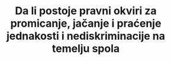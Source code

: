 ﻿---
title: >-
  Da li postoje pravni okviri za promicanje, jačanje i praćenje jednakosti i nediskriminacije na temelju spola
permalink: /5-1-1/
sdg_goal: 5
layout: indicator
indicator: 5.1.1
indicator_variable: null
graph: null
graph_type_description: null
graph_status_notes: Policy  Judgement
variable_description: null
variable_notes: null
un_designated_tier: '3'
un_custodial_agency: 'UN  WOMEN,  World  Bank,  OECD  Development  Centre  (Partnering  Agencies:  OHCHR)'
target_id: '5.1'
has_metadata: true
rationale_interpretation: >-
  Zakoni i pravosudni sustavi oblikuju društvo osiguranjem odgovornosti, zaustavljanjem zloupotrebe moći i stvaranjem normi o tome što je prihvatljivo. Uklanjanje diskriminirajućih zakona i uspostavljanje zakona i politika koje promiču ravnopravnost spolova preduvjet je prestanka diskriminacije žena i djevojaka. @ @ Budući da ovaj pokazatelj prati zakone, usredotočen je na pravnu jednakost između žena i muškaraca, djevojaka i dječaka i slučajeva, kada pravni okviri promoviraju ravnopravnost spolova i osnaživanje žena. To ne znači da faktična nejednakost ne treba biti prioritetna. U stvari, čak i kada je diskriminacija zakonom izričito zabranjena, nejednaki rezultati između žena i muškaraca, dječaka i djevojčica mogu biti posljedica diskriminirajuće prakse koja sprječava žene i djevojke da uživaju svoja ljudska prava. @@ Većina pokazatelja predloženih za praćenje ciljeva u SDG5 i rodno povezanih pokazatelja za praćenje mjera u drugim ciljevima usmjereni su na ishode. Usredotočujući se na zakone, moguće je usporediti različite oblasti zakona koji se mjere prema točki 5.1 (npr. zakoni za sprečavanje seksualnog zlostavljanja) do stvarnih rezultata (stope seksualnog nasilja nad ženama i djevojčicama, mjerene u cilju 5.2). Prema tome, predloženi fokus na zakone i politike trebao bi nadopuniti pokazatelje ishoda koji su predloženi drugim mjerama u cilju 5 i mjerama vezanim za spol u drugim ciljevima.
goal_meta_link: 'http://unstats.un.org/sdgs/files/metadata-compilation/Metadata-Goal-5.pdf'
goal_meta_link_page: 2
indicator_name: >-
  Da li postoje pravni okviri za promicanje, jačanje i praćenje jednakosti i nediskriminacije na temelju spola
target: Zaustavljanje svih oblika diskriminacije svih žena i djevojaka posvuda.
source_title: null
source_notes: null
published: true  

indicator_definition: >-
  Pokazatelj mjeri postoje li nacionalni zakoni za promicanje ravnopravnosti spolova i nediskriminacije žena i djevojaka. Područja zakona koja se prate kao dio ovog pokazatelja su orijentacijski, ali mogu uključivati: da li je zajamčena jednaka plaća za rad jednake vrijednosti; da li je nacionalno zakonodavstvo u skladu s Konvencijom Međunarodne organizacije rada (ILO) 183 o zaštiti majčinstva; da li nacionalni zakon zabranjuje diskriminaciju temeljenu na definiciji diskriminacije žena u skladu s člankom 1. Konvencije o uklanjanju svih oblika diskriminacije žena (CEDAW); da li nacionalno pravo osigurava jednaka prava za žene i muškarce u odnosu na nasljedstvo i imovinu; postojanje zakona (uključujući kazneno) protiv seksualnog zlostavljanja. Za svako područje u razmatranju, indikator je broj zemalja s posebnim zakonodavstvom za promicanje ravnopravnosti spolova i nediskriminacije (tj. zemalja sa „da“) kao postotak svih zemalja s dostupnim podacima. Jednostavna metoda agregacije (npr. aritmetička ili geometrijska sredina) upotrijebit će se za izračun globalnih i / ili regionalnih prosjeka (uzimajući u obzir sva različita područja zakona).
---